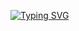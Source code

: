[![Typing SVG](https://readme-typing-svg.herokuapp.com/?lines=Auto%20Admin%20Tool;Created%20by%2047hx1-53r)](https://git.io/typing-svg)
